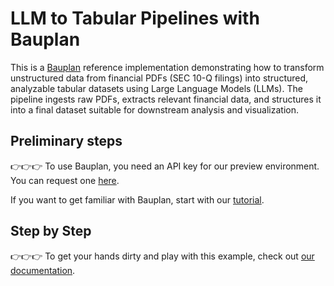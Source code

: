 # LLM to Tabular Pipelines with Bauplan

This is a [Bauplan](https://www.bauplanlabs.com/) reference implementation demonstrating how to transform unstructured data from financial PDFs (SEC 10-Q filings) into structured, analyzable tabular datasets using Large Language Models (LLMs). The pipeline ingests raw PDFs, extracts relevant financial data, and structures it into a final dataset suitable for downstream analysis and visualization.

## Preliminary steps

👉👉👉 To use Bauplan, you need an API key for our preview environment. You can request one [here](https://www.bauplanlabs.com/#join).

If you want to get familiar with Bauplan, start with our [tutorial](https://docs.bauplanlabs.com/en/latest/tutorial/01_quick_start.html#).

## Step by Step

👉👉👉 To get your hands dirty and play with this example, check out [our documentation](https://docs.bauplanlabs.com/en/latest/examples/llm_tabular.html).
